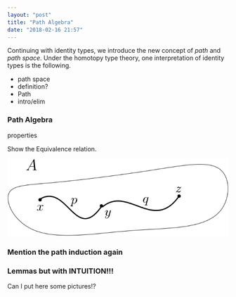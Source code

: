 ```yaml
---
layout: "post"
title: "Path Algebra"
date: "2018-02-16 21:57"
---
```


Continuing with identity types, we introduce
the new concept of *path* and *path space*.
Under the homotopy type theory, one interpretation of
identity types is the following.

- path space
- definition?
- Path
- intro/elim

### Path Algebra

properties

Show the Equivalence relation.

![path](/assets/images/trans.png)

### Mention the path induction again

### Lemmas but with INTUITION!!!

Can I put here some pictures!?
